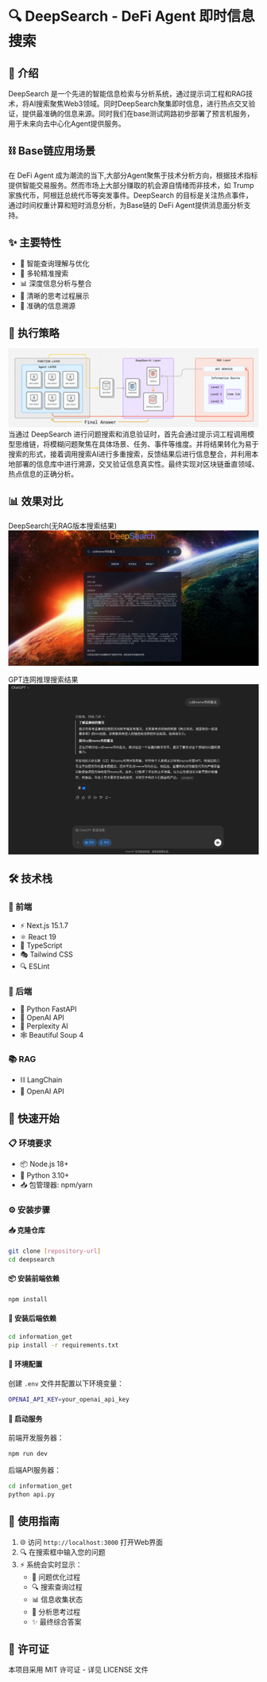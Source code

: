# 🔍 DeepSearch - DeFi Agent 即时信息搜索

## 📖 介绍

DeepSearch 是一个先进的智能信息检索与分析系统，通过提示词工程和RAG技术，将AI搜索聚焦Web3领域。同时DeepSearch聚集即时信息，进行热点交叉验证，提供最准确的信息来源。同时我们在base测试网路初步部署了预言机服务，用于未来向去中心化Agent提供服务。

## ⛓️ Base链应用场景

在 DeFi Agent 成为潮流的当下,大部分Agent聚焦于技术分析方向，根据技术指标提供智能交易服务。然而市场上大部分赚取的机会源自情绪而非技术，如 Trump 家族代币，阿根廷总统代币等突发事件。DeepSearch 的目标是关注热点事件，通过时间权重计算和短时消息分析，为Base链的 DeFi Agent提供消息面分析支持。

## ✨ 主要特性

- 🧠 智能查询理解与优化
- 🎯 多轮精准搜索
- 📊 深度信息分析与整合
- 💭 清晰的思考过程展示
- 📝 准确的信息溯源

## 🔄 执行策略

![DeepSearch](./public/assets/流程图.png)
当通过 DeepSearch 进行问题搜索和消息验证时，首先会通过提示词工程调用模型思维链，将模糊问题聚焦在具体场景、任务、事件等维度。并将结果转化为易于搜索的形式，接着调用搜索AI进行多重搜索，反馈结果后进行信息整合，并利用本地部署的信息库中进行溯源，交叉验证信息真实性。最终实现对区块链垂直领域、热点信息的正确分析。

## 📊 效果对比

DeepSearch(无RAG版本搜索结果)
![DeepSearch](./public/assets/DeepSearch.png)

GPT连网推理搜索结果
![ChatGPT with Network](./public/assets/GPT.png)

## 🛠️ 技术栈

### 🎨 前端

- ⚡ Next.js 15.1.7
- ⚛️ React 19
- 📘 TypeScript
- 🎭 Tailwind CSS
- 🔍 ESLint

### 🔧 后端

- 🐍 Python FastAPI
- 🤖 OpenAI API
- 🔮 Perplexity AI
- 🕸️ Beautiful Soup 4

### 📚 RAG

- ⛓️ LangChain
- 🧠 OpenAI API

## 🚀 快速开始

### 📋 环境要求

- 📦 Node.js 18+
- 🐍 Python 3.10+
- 📥 包管理器: npm/yarn

### ⚙️ 安装步骤

#### 📥 克隆仓库

```bash
git clone [repository-url]
cd deepsearch
```

#### 📦 安装前端依赖

```bash
npm install
```

#### 🐍 安装后端依赖

```bash
cd information_get
pip install -r requirements.txt
```

#### 🔑 环境配置

创建 `.env` 文件并配置以下环境变量：

```bash
OPENAI_API_KEY=your_openai_api_key
```

#### 🚀 启动服务

前端开发服务器：

```bash
npm run dev
```

后端API服务器：

```bash
cd information_get
python api.py
```

## 📖 使用指南

1. 🌐 访问 `http://localhost:3000` 打开Web界面
2. 🔍 在搜索框中输入您的问题
3. ⚡ 系统会实时显示：
   - 🧠 问题优化过程
   - 🔍 搜索查询过程
   - 📊 信息收集状态
   - 💭 分析思考过程
   - ✨ 最终综合答案

## 📄 许可证

本项目采用 MIT 许可证 - 详见 LICENSE 文件
